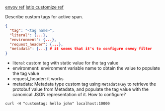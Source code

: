 [envoy ref](https://www.envoyproxy.io/docs/envoy/v1.28.0/api-v3/type/tracing/v3/custom_tag.proto) 
[Istio customize
ref](https://istio.io/latest/docs/tasks/observability/distributed-tracing/mesh-and-proxy-config/#customizing-tracing-tags)

Describe custom tags for active span.

```json
{
  "tag": "<tag name>",
  "literal": {...},
  "environment": {...},
  "request_header": {...},
  "metadata": {...} # it seems that it's to configure envoy filter 
}
```

- literal: custom tag with static value for the tag value
- environment: environment variable name to obtain the value to populate the
tag value
- request_header: it works
- metadata: Metadata type custom tag using `MetadataKey` to retrieve the protobuf
value from Metadata, and populate the tag value with the canonical JSON
representation of it. 
How to configure? 

```cosole
curl -H "customtag: hello john" localhost:10000
```

